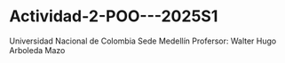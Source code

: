 # Actividad-2-POO---2025S1

Universidad Nacional de Colombia Sede Medellín
Profersor: Walter Hugo Arboleda Mazo
